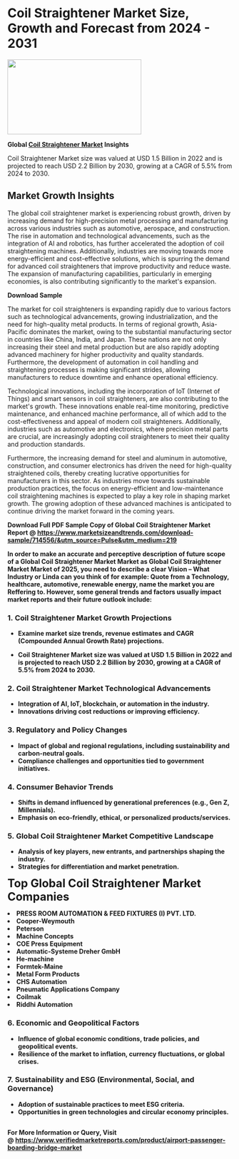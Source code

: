 <H1>Coil Straightener Market Size, Growth and Forecast from 2024 - 2031</H1><img class="aligncenter size-medium wp-image-584254" src="https://thirdeyenews.in/wp-content/uploads/2024/09/Global-Market-Research-300x168.jpeg" alt="" width="300" height="168" /><p><strong>Global&nbsp;<a href="https://www.marketsizeandtrends.com/download-sample/714556/&amp;utm_source=Pulse&amp;utm_medium=219">Coil Straightener Market</a> Insights</strong></p><p>Coil Straightener Market size was valued at USD 1.5 Billion in 2022 and is projected to reach USD 2.2 Billion by 2030, growing at a CAGR of 5.5% from 2024 to 2030.</p><p><h2>Market Growth Insights</h2> <p>The global coil straightener market is experiencing robust growth, driven by increasing demand for high-precision metal processing and manufacturing across various industries such as automotive, aerospace, and construction. The rise in automation and technological advancements, such as the integration of AI and robotics, has further accelerated the adoption of coil straightening machines. Additionally, industries are moving towards more energy-efficient and cost-effective solutions, which is spurring the demand for advanced coil straighteners that improve productivity and reduce waste. The expansion of manufacturing capabilities, particularly in emerging economies, is also contributing significantly to the market's expansion.</p> <p><strong>Download Sample</strong></p> <p>The market for coil straighteners is expanding rapidly due to various factors such as technological advancements, growing industrialization, and the need for high-quality metal products. In terms of regional growth, Asia-Pacific dominates the market, owing to the substantial manufacturing sector in countries like China, India, and Japan. These nations are not only increasing their steel and metal production but are also rapidly adopting advanced machinery for higher productivity and quality standards. Furthermore, the development of automation in coil handling and straightening processes is making significant strides, allowing manufacturers to reduce downtime and enhance operational efficiency.</p> <p>Technological innovations, including the incorporation of IoT (Internet of Things) and smart sensors in coil straighteners, are also contributing to the market's growth. These innovations enable real-time monitoring, predictive maintenance, and enhanced machine performance, all of which add to the cost-effectiveness and appeal of modern coil straighteners. Additionally, industries such as automotive and electronics, where precision metal parts are crucial, are increasingly adopting coil straighteners to meet their quality and production standards.</p> <p>Furthermore, the increasing demand for steel and aluminum in automotive, construction, and consumer electronics has driven the need for high-quality straightened coils, thereby creating lucrative opportunities for manufacturers in this sector. As industries move towards sustainable production practices, the focus on energy-efficient and low-maintenance coil straightening machines is expected to play a key role in shaping market growth. The growing adoption of these advanced machines is anticipated to continue driving the market forward in the coming years.</p> <p><strong></p><p><span class=""><strong>Download Full PDF Sample Copy of Global Coil Straightener Market Report</strong> @ <a href="https://www.marketsizeandtrends.com/download-sample/714556/&amp;utm_source=Pulse&amp;utm_medium=219" target="_blank">https://www.marketsizeandtrends.com/download-sample/714556/&amp;utm_source=Pulse&amp;utm_medium=219</a></span></p><p>In order to make an accurate and perceptive description of future scope of a Global&nbsp;Coil Straightener Market Market as Global&nbsp;Coil Straightener Market Market of 2025, you need to describe a clear Vision &ndash; What Industry or Linda can you think of for example: Quote from a Technology, healthcare, automotive, renewable energy, name the market you are Reffering to. However, some general trends and factors usually impact market reports and their future outlook include:</p><h3>1.&nbsp;<strong>Coil Straightener Market Growth Projections</strong></h3><ul><li>Examine market size trends, revenue estimates and CAGR (Compounded Annual Growth Rate) projections.</li><li><p>Coil Straightener Market size was valued at USD 1.5 Billion in 2022 and is projected to reach USD 2.2 Billion by 2030, growing at a CAGR of 5.5% from 2024 to 2030.</p></li></ul><h3>2.&nbsp;<strong>Coil Straightener Market Technological Advancements</strong></h3><ul><li>Integration of AI, IoT, blockchain, or automation in the industry.</li><li>Innovations driving cost reductions or improving efficiency.</li></ul><h3>3.&nbsp;<strong>Regulatory and Policy Changes</strong></h3><ul><li>Impact of global and regional regulations, including sustainability and carbon-neutral goals.</li><li>Compliance challenges and opportunities tied to government initiatives.</li></ul><h3>4.&nbsp;<strong>Consumer Behavior Trends</strong></h3><ul><li>Shifts in demand influenced by generational preferences (e.g., Gen Z, Millennials).</li><li>Emphasis on eco-friendly, ethical, or personalized products/services.</li></ul><h3>5.&nbsp;<strong>Global Coil Straightener Market Competitive Landscape</strong></h3><ul><li>Analysis of key players, new entrants, and partnerships shaping the industry.</li><li>Strategies for differentiation and market penetration.</li></ul><p data-pm-slice="1 1 []"><span style="color: inherit; font-family: inherit; font-size: 25px;">Top Global Coil Straightener Market Companies</span></p><div class="" data-test-id=""><p><li>PRESS ROOM AUTOMATION & FEED FIXTURES (I) PVT. LTD.</li><li> Cooper-Weymouth</li><li> Peterson</li><li> Machine Concepts</li><li> COE Press Equipment</li><li> Automatic-Systeme Dreher GmbH</li><li> He-machine</li><li> Formtek-Maine</li><li> Metal Form Products</li><li> CHS Automation</li><li> Pneumatic Applications Company</li><li> Coilmak</li><li> Riddhi Automation</li></p></div><h3>6.&nbsp;<strong>Economic and Geopolitical Factors</strong></h3><ul><li>Influence of global economic conditions, trade policies, and geopolitical events.</li><li>Resilience of the market to inflation, currency fluctuations, or global crises.</li></ul><h3>7.&nbsp;<strong>Sustainability and ESG (Environmental, Social, and Governance)</strong></h3><ul><li>Adoption of sustainable practices to meet ESG criteria.</li><li>Opportunities in green technologies and circular economy principles.</li></ul><h2><strong style="font-size: 14px;">For More Information or Query, Visit @&nbsp;</strong><a style="background-color: #ffffff; font-size: 14px;" href="https://www.marketsizeandtrends.com/report/coil-straightener-market/" target="_blank">https://www.verifiedmarketreports.com/product/airport-passenger-boarding-bridge-market</a></h2>
